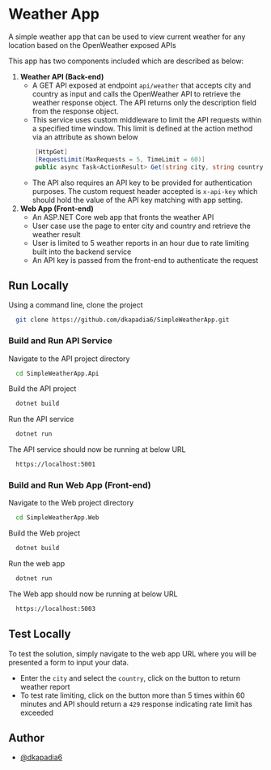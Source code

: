 # Weather App #

A simple weather app that can be used to view current weather for any location based on the OpenWeather exposed APIs

This app has two components included which are described as below:
1. __Weather API (Back-end)__
    - A GET API exposed at endpoint `api/weather` that accepts city and country as input and calls the OpenWeather API to retrieve the weather response object.  The API returns only the description field from the response object.
    - This service uses custom middleware to limit the API requests within a specified time window. This limit is defined at the action method via an attribute as shown below
    ```C#
        [HttpGet]
        [RequestLimit(MaxRequests = 5, TimeLimit = 60)]
        public async Task<ActionResult> Get(string city, string country) {...}
    ```
    - The API also requires an API key to be provided for authentication purposes. The custom request header accepted is `x-api-key` which should hold the value of the API key matching with app setting.
2. __Web App (Front-end)__
    - An ASP.NET Core web app that fronts the weather API
    - User case use the page to enter city and country and retrieve the weather result
    - User is limited to 5 weather reports in an hour due to rate limiting built into the backend service
    - An API key is passed from the front-end to authenticate the request

## Run Locally 

Using a command line, clone the project
```bash
  git clone https://github.com/dkapadia6/SimpleWeatherApp.git
```

### Build and Run API Service
Navigate to the API project directory

```bash
  cd SimpleWeatherApp.Api
```

Build the API project

```bash
  dotnet build
```

Run the API service

```bash
  dotnet run
```

The API service should now be running at below URL

```bash
  https://localhost:5001
```

### Build and Run Web App (Front-end)
Navigate to the Web project directory

```bash
  cd SimpleWeatherApp.Web
```

Build the Web project

```bash
  dotnet build
```

Run the web app

```bash
  dotnet run
```

The Web app should now be running at below URL

```bash
  https://localhost:5003
```

## Test Locally
To test the solution, simply navigate to the web app URL where you will be presented a form to input your data.
- Enter the `city` and select the `country`, click on the button to return weather report
- To test rate limiting, click on the button more than 5 times within 60 minutes and API should return a `429` response indicating rate limit has exceeded

## Author
- [@dkapadia6](https://www.github.com/dkapadia6)